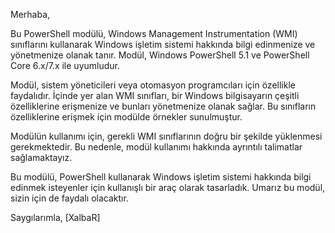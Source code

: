 Merhaba,

Bu PowerShell modülü, Windows Management Instrumentation (WMI) sınıflarını kullanarak Windows işletim sistemi hakkında bilgi edinmenize ve yönetmenize olanak tanır. Modül, Windows PowerShell 5.1 ve PowerShell Core 6.x/7.x ile uyumludur.

Modül, sistem yöneticileri veya otomasyon programcıları için özellikle faydalıdır. İçinde yer alan WMI sınıfları, bir Windows bilgisayarın çeşitli özelliklerine erişmenize ve bunları yönetmenize olanak sağlar. Bu sınıfların özelliklerine erişmek için modülde örnekler sunulmuştur.

Modülün kullanımı için, gerekli WMI sınıflarının doğru bir şekilde yüklenmesi gerekmektedir. Bu nedenle, modül kullanımı hakkında ayrıntılı talimatlar sağlamaktayız.

Bu modülü, PowerShell kullanarak Windows işletim sistemi hakkında bilgi edinmek isteyenler için kullanışlı bir araç olarak tasarladık. Umarız bu modül, sizin için de faydalı olacaktır.

Saygılarımla,
[XalbaR]
